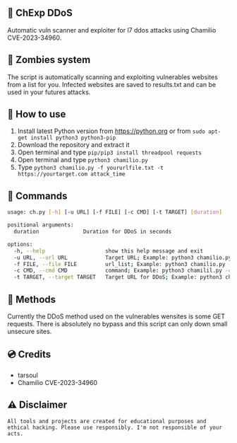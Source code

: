 ## 🧱 **ChExp DDoS**

Automatic vuln scanner and exploiter for l7 ddos attacks using Chamilio CVE-2023-34960.

## 🦠 **Zombies system**

The script is automatically scanning and exploiting vulnerables websites from a list for you. Infected websites are saved to results.txt and can be used in your futures attacks.

## 🔎 **How to use**

 1. Install latest Python version from https://python.org or from `sudo apt-get install python3 python3-pip`
 2. Download the repository and extract it
 3. Open terminal and type `pip/pip3 install threadpool requests`
 4. Open terminal and type `python3 chamilio.py`
 5. Type `python3 chamilio.py -f yoururlfile.txt -t https://yourtarget.com attack_time`

## 📝 **Commands**

```bash
usage: ch.py [-h] [-u URL] [-f FILE] [-c CMD] [-t TARGET] [duration]

positional arguments:
  duration              Duration for DDoS in seconds

options:
  -h, --help                   show this help message and exit
  -u URL, --url URL            Target URL; Example: python3 chamilio.py -u http://...
  -f FILE, --file FILE         url_list; Example: python3 chamilio.py -f url.txt
  -c CMD, --cmd CMD            command; Example: python3 chamilil.py -c http://...
  -t TARGET, --target TARGET   Target URL for DDoS; Example: python3 chamilio.py -t http://... DURATION (in seconds)
```

## 🚀 **Methods**

Currently the DDoS method used on the vulnerables wensites is some GET requests. 
There is absolutely no bypass and this script can only down small unsecure sites.

## 💿 **Credits**
 - tarsoul
 - Chamilio CVE-2023-34960

## ⚠️ Disclaimer

```
All tools and projects are created for educational purposes and ethical hacking. Please use responsibly. I'm not responsible of your acts.
```